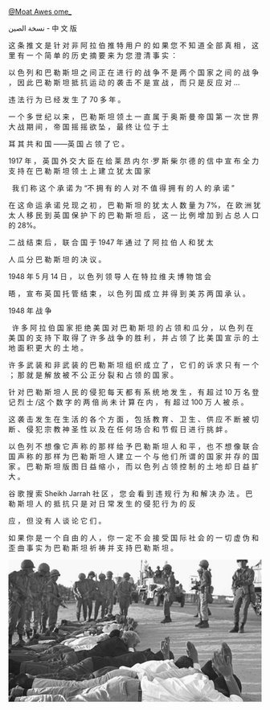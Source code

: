 [@Moat Awes ome\_](https://rattibha.com/MoatAwesome_)

ﻧﺴﺨﺔ اﻟﺼﯿﻦ - 中 ⽂ 版

这 条 推 ⽂ 是 针 对 ⾮ 阿 拉 伯 推 特 ⽤ 户 的 如 果 您 不 知 道 全 部 真 相 ， 这 ⾥ 有 ⼀ 个 简 单 的 历 史 摘 要 来 为 您 澄 清 事 实 ：

以 ⾊ 列 和 巴 勒 斯 坦 之 间 正 在 进 ⾏ 的 战 争 不 是 两 个 国 家 之 间 的 战 争 ， 因 此 巴 勒 斯 坦 抵 抗 运 动 的 袭 击 不 是 宣 战 ， ⽽ 只 是 反 应 对 …

违 法 ⾏ 为 已 经 发 ⽣ 了 70 多 年 。

⼀ 个 多 世 纪 以 来 ， 巴 勒 斯 坦 领 ⼟ ⼀ 直 属 于 奥 斯 曼 帝 国 第 ⼀ 次 世 界 ⼤ 战 期 间 ， 帝 国 摇 摇 欲 坠 ， 最 终 让 位 于 ⼟

⽿ 其 共 和 国 ——英 国 占 领 了 它 。

1917 年 ， 英 国 外 交 ⼤ ⾂ 在 给 莱 昂 内 尔 ·罗 斯 柴 尔 德 的 信 中 宣 布 全 ⼒ ⽀ 持 在 巴 勒 斯 坦 领 ⼟ 上 建 ⽴ 犹 太 国 家

` `我 们 称 这 个 承 诺 为 “不 拥 有 的 ⼈ 对 不 值 得 拥 有 的 ⼈ 的 承 诺 ”

在 这 命 运 承 诺 兑 现 之 初 ， 巴 勒 斯 坦 的 犹 太 ⼈ 数 量 为 7%， 在 欧 洲 犹 太 ⼈ 移 ⺠ 到 英 国 保 护 下 的 巴 勒 斯 坦 后 ， 这 ⼀ ⽐ 例 增 加 到 占 总 ⼈ ⼝ 的 28%。

⼆ 战 结 束 后 ， 联 合 国 于 1947 年 通 过 了 阿 拉 伯 ⼈ 和 犹 太

⼈ ⽠ 分 巴 勒 斯 坦 的 决 议 。

1948 年 5 ⽉ 14 ⽇ ， 以 ⾊ 列 领 导 ⼈ 在 特 拉 维 夫 博 物 馆 会

晤 ， 宣 布 英 国 托 管 结 束 ， 以 ⾊ 列 国 成 ⽴ 并 得 到 美 苏 两 国 承 认 。

1948 年 战 争

` `许 多 阿 拉 伯 国 家 拒 绝 美 国 对 巴 勒 斯 坦 的 占 领 和 ⽠ 分 ， 以 ⾊ 列 在 美 国 的 ⽀ 持 下 取 得 了 许 多 战 争 的 胜 利 ， 并 占 领 了 ⽐ 美 国 宣 ⽰ 的 ⼟ 地 ⾯ 积 更 ⼤ 的 ⼟ 地 。

许 多 武 装 和 ⾮ 武 装 的 巴 勒 斯 坦 组 织 成 ⽴ 了 ， 它 们 的 诉 求 只 有 ⼀ 个 ； 那 就 是 解 放 被 不 公 正 分 裂 和 占 领 的 国 家 。

针 对 巴 勒 斯 坦 ⼈ ⺠ 的 侵 犯 每 天 都 有 系 统 地 发 ⽣ ， 有 超 过 10 万 名 登 记 烈 ⼠ /这 个 数 字 的 两 倍 尚 未 计 算 在 内 ， 有 超 过 100 万 ⼈ 被 杀 。

这 袭 击 发 ⽣ 在 ⽣ 活 的 各 个 ⽅ ⾯ ， 包 括 教 育 、 卫 ⽣ 、 供 应 不 断 被 切 断 、 侵 犯 宗 教 神 圣 性 以 及 在 任 何 场 合 和 节 假 ⽇ 进 ⾏ 挑 衅 。

以 ⾊ 列 不 想 像 它 声 称 的 那 样 给 予 巴 勒 斯 坦 ⼈ 和 平 ， 也 不 想 像 联 合 国 声 称 的 那 样 为 巴 勒 斯 坦 ⼈ 建 ⽴ ⼀ 个 与 他 们 所 谓 的 国 家 并 存 的 国 家 。 巴 勒 斯 坦 版 图 ⽇ 益 缩 ⼩ ， ⽽ 以 ⾊ 列 占 领 控 制 的 ⼟ 地 却 ⽇ 益 扩 ⼤ 。

⾕ 歌 搜 索 Sheikh Jarrah 社 区 ， 您 会 看 到 违 规 ⾏ 为 和 解 决 办 法 。 巴 勒 斯 坦 ⼈ 的 抵 抗 只 是 对 ⽇ 常 发 ⽣ 的 侵 犯 ⾏ 为 的 反

应 ， 但 没 有 ⼈ 谈 论 它 们 。

如 果 你 是 ⼀ 个 ⾃ 由 的 ⼈ ， 你 ⼀ 定 不 会 接 受 国 际 社 会 的 ⼀ 切 虚 伪 和 歪 曲 事 实 为 巴 勒 斯 坦 祈 祷 并 ⽀ 持 巴 勒 斯 坦 。

![](../../threadsimages/first/../../threadsimages/first/002.jpeg)
